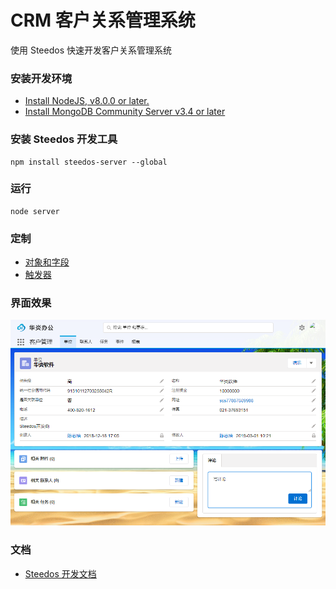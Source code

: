 # CRM 客户关系管理系统
使用 Steedos 快速开发客户关系管理系统

### 安装开发环境
- [Install NodeJS, v8.0.0 or later.](https://nodejs.org/en/)
- [Install MongoDB Community Server v3.4 or later](https://www.mongodb.com/download-center/community)

### 安装 Steedos 开发工具
```
npm install steedos-server --global
```

### 运行
```
node server
```

### 定制
- [对象和字段](steedos-app/objects)
- [触发器](steedos-app/triggers)

### 界面效果
![按日查看会议](docs/account-view.png)

### 文档
- [Steedos 开发文档](https://github.com/steedos/help/blob/master/zh-cn/creator/README.md)
